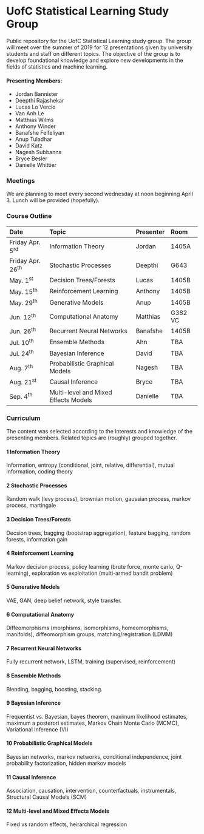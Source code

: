 # UofC Statistical Learning Study Group
Public repository for the UofC Statistical Learning study group. The group will meet over the summer of 2019 for 12 presentations given by university students and staff on different topics. The objective of the group is to develop foundational knowledge and explore new developments in the fields of statistics and machine learning. 

#### Presenting Members:
- Jordan Bannister
- Deepthi Rajashekar
- Lucas Lo Vercio
- Van Anh Le
- Matthias Wilms
- Anthony Winder
- Banafshe Felfeliyan
- Anup Tuladhar
- David Katz
- Nagesh Subbanna
- Bryce Besler
- Danielle Whittier


### Meetings
We are planning to meet every second wednesday at noon beginning April 3. Lunch will be provided (hopefully). 

### Course Outline

| Date                     | Topic                                          | Presenter    |Room  |
|:------------------------ |:---------------------------------------------- |:---------    |:-----|
| Friday Apr. 5<sup>rd</sup>      | Information Theory                             | Jordan       |1405A |
| Friday Apr. 26<sup>th</sup>     | Stochastic Processes                           | Deepthi      |G643  |
| May. 1<sup>st</sup>      | Decision Trees/Forests                         | Lucas        |1405B |
| May. 15<sup>th</sup>     | Reinforcement Learning                         | Anthony      |1405B |
| May. 29<sup>th</sup>     | Generative Models                              | Anup         |1405B |
| Jun. 12<sup>th</sup>     | Computational Anatomy                          | Matthias     |G382 VC |
| Jun. 26<sup>th</sup>     | Recurrent Neural Networks                      | Banafshe     |1405B |
| Jul. 10<sup>th</sup>     | Ensemble Methods                               | Ahn          | TBA |
| Jul. 24<sup>th</sup>     | Bayesian Inference                             | David        | TBA |
| Aug. 7<sup>th</sup>      | Probabilistic Graphical Models                 | Nagesh       | TBA |
| Aug. 21<sup>st</sup>     | Causal Inference                               | Bryce        | TBA |
| Sep. 4<sup>th</sup>      | Multi-level and Mixed Effects Models           | Danielle     | TBA |

### Curriculum
The content was selected according to the interests and knowledge of the presenting members. Related topics are (roughly) grouped together.

#### 1 Information Theory 
Information, entropy (conditional, joint, relative, differential), mutual information, coding theory

#### 2 Stochastic Processes
Random walk (levy process), brownian motion, gaussian process, markov process, martingale

#### 3 Decision Trees/Forests 
Decsion trees, bagging (bootstrap aggregation), feature bagging, random forests, information gain

#### 4 Reinforcement Learning 
Markov decision process, policy learning (brute force, monte carlo, Q-learning), exploration vs exploitation (multi-armed bandit problem)

#### 5 Generative Models 
VAE, GAN, deep belief network, style transfer.

#### 6 Computational Anatomy 
Diffeomorphisms (morphisms, isomorphisms, homeomorphisms, manifolds), diffeomorphism groups, matching/registration (LDMM)

#### 7 Recurrent Neural Networks 
Fully recurrent network, LSTM, training (supervised, reinforcement)

#### 8 Ensemble Methods
Blending, bagging, boosting, stacking.

#### 9 Bayesian Inference 
Frequentist vs. Bayesian, bayes theorem, maximum likelihood estimates, maximum a posterori estimates, Markov Chain Monte Carlo (MCMC), Variational Inference (VI)

#### 10 Probabilistic Graphical Models
Bayesian networks, markov networks, conditional independence, joint probability factorization, hidden markov models

#### 11 Causal Inference
Association, causation, intervention, counterfactuals, instrumentals, Structural Causal Models (SCM)

#### 12 Multi-level and Mixed Effects Models 
Fixed vs random effects, heirarchical regression
